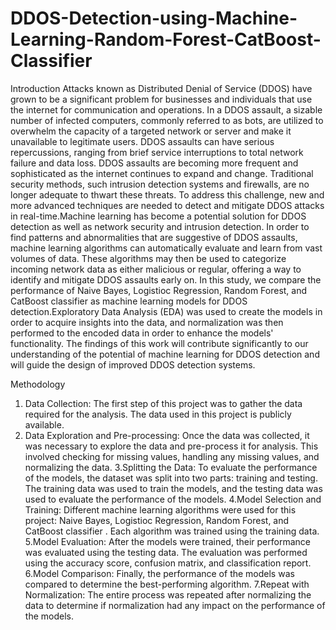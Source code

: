 # DDOS-Detection-using-Machine-Learning-Random-Forest-CatBoost-Classifier

Introduction 
Attacks known as Distributed Denial of Service (DDOS) have grown to be a significant problem for businesses and individuals that use the internet for communication and operations. In a DDOS assault, a sizable number of infected computers, commonly referred to as bots, are utilized to overwhelm the capacity of a targeted network or server and make it unavailable to legitimate users. DDOS assaults can have serious repercussions, ranging from brief service interruptions to total network failure and data loss. DDOS assaults are becoming more frequent and sophisticated as the internet continues to expand and change. Traditional security methods, such intrusion detection systems and firewalls, are no longer adequate to thwart these threats. To address this challenge, new and more advanced techniques are needed to detect and mitigate DDOS attacks in real-time.Machine learning has become a potential solution for DDOS detection as well as network security and intrusion detection. In order to find patterns and abnormalities that are suggestive of DDOS assaults, machine learning algorithms can automatically evaluate and learn from vast volumes of data. These algorithms may then be used to categorize incoming network data as either malicious or regular, offering a way to identify and mitigate DDOS assaults early on. In this study, we compare the performance of Naive Bayes, Logistioc Regression, Random Forest, and CatBoost classifier as machine learning models for DDOS detection.Exploratory Data Analysis (EDA) was used to create the models in order to acquire insights into the data, and normalization was then performed to the encoded data in order to enhance the models' functionality. The findings of this work will contribute significantly to our understanding of the potential of machine learning for DDOS detection and will guide the design of improved DDOS detection systems.

Methodology
1. Data Collection: The first step of this project was to gather the data required for the analysis. The data used in this project is publicly available.
2. Data Exploration and Pre-processing: Once the data was collected, it was necessary to explore the data and pre-process it for analysis. This involved checking for missing values, handling any missing values, and normalizing the data. 3.Splitting the Data: To evaluate the performance of the models, the dataset was split into two parts: training and testing. The training data was used to train the models, and the testing data was used to evaluate the performance of the models. 4.Model Selection and Training: Different machine learning algorithms were used for this project: Naive Bayes, Logistioc Regression, Random Forest, and CatBoost classifier . Each algorithm was trained using the training data. 5.Model Evaluation: After the models were trained, their performance was evaluated using the testing data. The evaluation was performed using the accuracy score, confusion matrix, and classification report. 6.Model Comparison: Finally, the performance of the models was compared to determine the best-performing algorithm. 7.Repeat with Normalization: The entire process was repeated after normalizing the data to determine if normalization had any impact on the performance of the models.

